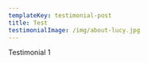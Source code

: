 ```yaml
---
templateKey: testimonial-post
title: Test
testimonialImage: /img/about-lucy.jpg
---
```

Testimonial 1
